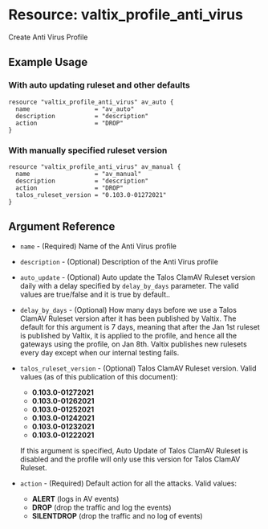 # Resource: valtix_profile_anti_virus

Create Anti Virus Profile

## Example Usage

### With auto updating ruleset and other defaults

```hcl
resource "valtix_profile_anti_virus" av_auto {
  name                  = "av_auto"
  description           = "description"
  action                = "DROP"
}
```

### With manually specified ruleset version

```hcl
resource "valtix_profile_anti_virus" av_manual {
  name                  = "av_manual"
  description           = "description"
  action                = "DROP"
  talos_ruleset_version = "0.103.0-01272021"
}
```

## Argument Reference

* `name` - (Required) Name of the Anti Virus profile
* `description` - (Optional) Description of the Anti Virus profile
* `auto_update` - (Optional) Auto update the Talos ClamAV Ruleset version daily with a delay specified by `delay_by_days` parameter. The valid values are true/false and it is true by default..
* `delay_by_days` - (Optional) How many days before we use a Talos ClamAV Ruleset version after it has been published by Valtix. The default for this argument is 7 days, meaning that after the Jan 1st ruleset is published by Valtix, it is applied to the profile, and hence all the gateways using the profile, on Jan 8th. Valtix publishes new rulesets every day except when our internal testing fails.
* `talos_ruleset_version` - (Optional) Talos ClamAV Ruleset version. Valid values (as of this publication of this document):
    * **0.103.0-01272021**
    * **0.103.0-01262021**
    * **0.103.0-01252021**
    * **0.103.0-01242021**
    * **0.103.0-01232021**
    * **0.103.0-01222021**

  If this argument is specified, Auto Update of Talos ClamAV Ruleset is disabled and the profile will only use this version for Talos ClamAV Ruleset.
* `action` - (Required) Default action for all the attacks. Valid values:
    * **ALERT** (logs in AV events)
    * **DROP** (drop the traffic and log the events)
    * **SILENTDROP** (drop the traffic and no log of events)
